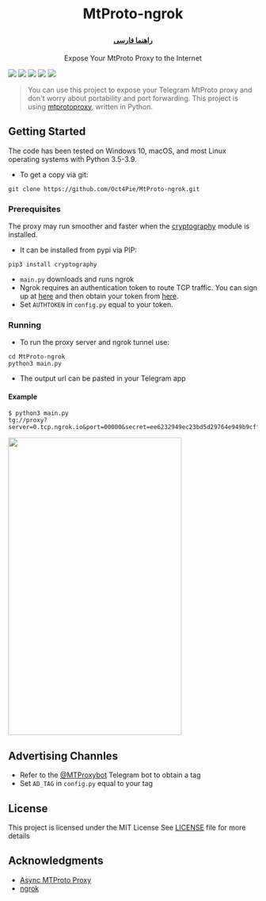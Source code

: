 # <p align="center">MtProto-ngrok
#### <p align="center">  [راهنما فارسی](FA_README.md)
  
<p align="center"> Expose Your MtProto Proxy to the Internet

![](https://img.shields.io/github/issues/Oct4Pie/MtProto-ngrok) 
![](https://img.shields.io/github/forks/Oct4Pie/MtProto-ngrok)
![](https://img.shields.io/github/stars/Oct4Pie/MtProto-ngrok)
![](https://img.shields.io/github/license/Oct4Pie/MtProto-ngrok)
![](https://img.shields.io/twitter/url?url=https%3A%2F%2Fgithub.com%2FOct4Pie%2FMtProto-ngrok)

> You can use this project to expose your Telegram MtProto proxy and don't worry about portability and port forwarding. This project is using [mtprotoproxy](https://github.com/alexbers/mtprotoproxy), written in Python.


## Getting Started

The code has been tested on Windows 10, macOS, and most Linux operating systems with Python 3.5-3.9.
* To get a copy via git: 
```
git clone https://github.com/Oct4Pie/MtProto-ngrok.git
```

### Prerequisites

The proxy may run smoother and faster when the [cryptography](https://pypi.org/project/cryptography/) module is installed.
* It can be installed from pypi via PIP:
```
pip3 install cryptography
```
* `main.py` downloads and runs ngrok
* Ngrok requires an authentication token to route TCP traffic. You can sign up at [here](https://dashboard.ngrok.com/signup) and then obtain your token from [here](https://dashboard.ngrok.com/auth/your-authtoken).
* Set `AUTHTOKEN` in `config.py` equal to your token.

### Running
* To run the proxy server and ngrok tunnel use:
```
cd MtProto-ngrok
python3 main.py
```
* The output url can be pasted in your Telegram app
#### Example
```
$ python3 main.py
tg://proxy?server=0.tcp.ngrok.io&port=00000&secret=ee6232949ec23bd5d29764e949b9cff9e87777772e74656c656772616d2e6f7267
```
<img  src="./proxy_demo.gif"  width="350"  height="600">

## Advertising Channles

* Refer to the [@MTProxybot](https://t.me/MTProxybot) Telegram bot to obtain a tag
* Set `AD_TAG` in `config.py` equal to your tag

## License
This project is licensed under the MIT License
See [LICENSE](LICENSE) file for more details

## Acknowledgments

* [Async MTProto Proxy](https://github.com/alexbers/mtprotoproxy)
* [ngrok](https://ngrok.io)

